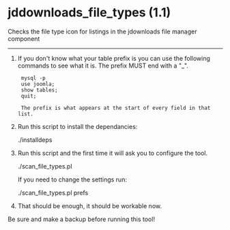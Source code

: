 # jddownloads_file_types (1.1)
Checks the file type icon for listings in the jdownloads file manager component

***

1. If you don't know what your table prefix is you can use the following commands to see what it is. The prefix MUST end with a "_".

        mysql -p
        use joomla;
        show tables;
        quit;

        The prefix is what appears at the start of every field in that list.

2. Run this script to install the dependancies:

	./installdeps

3. Run this script and the first time it will ask you to configure the tool.

	./scan_file_types.pl

	If you need to change the settings run:

	./scan_file_types.pl prefs

4. That should be enough, it should be workable now.

Be sure and make a backup before running this tool!


